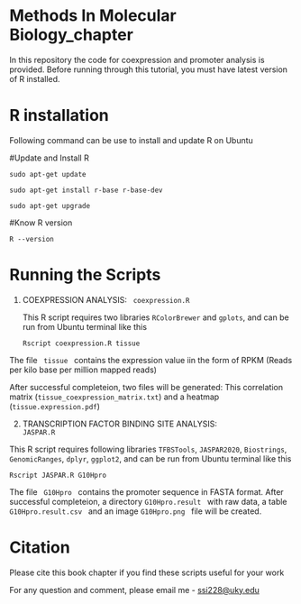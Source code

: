 # Methods In Molecular Biology_chapter
In this repository the code for coexpression and promoter analysis is provided. Before running through this tutorial, you must have latest version of R installed.

# R installation
Following command can be use to install and update R on Ubuntu

#Update and Install R

<code>sudo apt-get update</code>

<code>sudo apt-get install r-base r-base-dev</code>

<code>sudo apt-get upgrade</code>

#Know R version

<code>R --version</code>

# Running the Scripts

1. <bold>COEXPRESSION ANALYSIS: <code> coexpression.R </code> </bold> 
   
   This R script requires two libraries <code>RColorBrewer</code>  and <code>gplots</code>, and can be run from Ubuntu terminal like this 
   
   <code>Rscript coexpression.R tissue</code>
   
The file <code> tissue </code> contains the expression value iin the form of RPKM (Reads per kilo base per million mapped reads) 

After successful completeion, two files will be generated: This correlation matrix (<code>tissue_coexpression_matrix.txt</code>) and a heatmap (<code>tissue.expression.pdf</code>)

2. <bold> TRANSCRIPTION FACTOR BINDING SITE ANALYSIS: <code> JASPAR.R</code>  </bold> 
  
  This R script requires following libraries <code>TFBSTools</code>,  <code>JASPAR2020</code>, <code>Biostrings</code>, <code>GenomicRanges</code>, <code>dplyr</code>, <code>ggplot2</code>, and can be run from Ubuntu terminal like this
  
   <code>Rscript JASPAR.R G10Hpro</code>
   
   The file <code> G10Hpro </code> contains the promoter sequence in FASTA format. After successful completeion, a directory  <code>G10Hpro.result </code> with raw data, a table  <code>G10Hpro.result.csv </code> and an image  <code>G10Hpro.png </code> file will be created.  
   
   
   # Citation
   
   Please cite this book chapter if you find these scripts useful for your work
   
   
   
   For any question and comment, please email me -  ssi228@uky.edu

